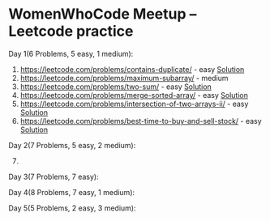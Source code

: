 # WomenWhoCode Meetup – Leetcode practice

Day 1(6 Problems, 5 easy, 1 medium):
1.	https://leetcode.com/problems/contains-duplicate/ - easy [Solution](https://github.com/poornimapk/wwc-lc-meetup/blob/main/src/main/scala/ContainsDuplicate.scala)
2.	https://leetcode.com/problems/maximum-subarray/ - medium
3.	https://leetcode.com/problems/two-sum/ - easy [Solution](https://github.com/poornimapk/wwc-lc-meetup/blob/main/src/main/scala/TwoSum.scala)
4.	https://leetcode.com/problems/merge-sorted-array/ - easy [Solution](https://github.com/poornimapk/wwc-lc-meetup/blob/main/src/main/scala/MergeSortedArray.scala)
5.	https://leetcode.com/problems/intersection-of-two-arrays-ii/ - easy [Solution](https://github.com/poornimapk/wwc-lc-meetup/blob/main/src/main/scala/IntersectionOf2ArraysII.scala)
6.	https://leetcode.com/problems/best-time-to-buy-and-sell-stock/ - easy [Solution](https://github.com/poornimapk/wwc-lc-meetup/blob/main/src/main/scala/BestTimeToBuyAndSellStock.scala)

Day 2(7 Problems, 5 easy, 2 medium):

7.

Day 3(7 Problems, 7 easy):

Day 4(8 Problems, 7 easy, 1 medium):

Day 5(5 Problems, 2 easy, 3 medium): 
